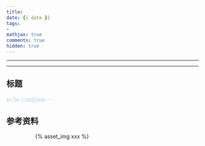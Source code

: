 ```yaml
---
title:
date: {{ date }}
tags:
- 
mathjax: true
comments: true
hidden: true
---
```

***
<!-- 简介 --> <!-- more -->
***
## 标题
<font size=4 face="幼圆" color='lightblue'>to be continue···</font>
## 参考资料

<div style="width:70%;margin:auto">{% asset_img xxx %}</div>